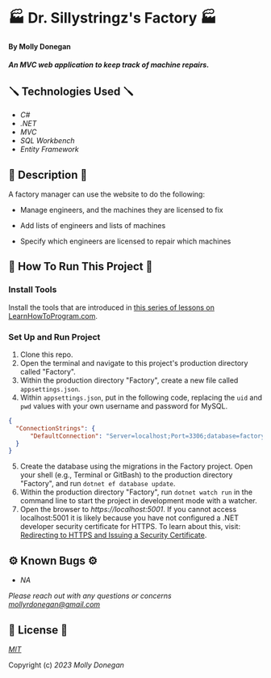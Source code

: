 # 🏭 Dr. Sillystringz's Factory 🏭

#### By Molly Donegan

#### _An MVC web application to keep track of machine repairs._

## 🪛 Technologies Used 🪛

* _C#_
* _.NET_
* _MVC_
* _SQL Workbench_
* _Entity Framework_

## 🔩 Description 🔩

A factory manager can use the website to do the following:

* Manage engineers, and the machines they are licensed to fix

* Add lists of engineers and lists of machines

* Specify which engineers are licensed to repair which machines

## 🔧 How To Run This Project 🔧

### Install Tools

Install the tools that are introduced in [this series of lessons on LearnHowToProgram.com](https://www.learnhowtoprogram.com/c-and-net/getting-started-with-c).

### Set Up and Run Project

1. Clone this repo.
2. Open the terminal and navigate to this project's production directory called "Factory".
3. Within the production directory "Factory", create a new file called `appsettings.json`.
4. Within `appsettings.json`, put in the following code, replacing the `uid` and `pwd` values with your own username and password for MySQL. 

```json
{
  "ConnectionStrings": {
      "DefaultConnection": "Server=localhost;Port=3306;database=factory;uid=[YOUR-USERNAME];pwd=[YOUR-PASSWORD];"
  }
}
```

5. Create the database using the migrations in the Factory project. Open your shell (e.g., Terminal or GitBash) to the production directory "Factory", and run `dotnet ef database update`. 
6. Within the production directory "Factory", run `dotnet watch run` in the command line to start the project in development mode with a watcher.
4. Open the browser to _https://localhost:5001_. If you cannot access localhost:5001 it is likely because you have not configured a .NET developer security certificate for HTTPS. To learn about this, visit: [Redirecting to HTTPS and Issuing a Security Certificate](https://www.learnhowtoprogram.com/lessons/redirecting-to-https-and-issuing-a-security-certificate).

## ⚙️ Known Bugs ⚙️

* _NA_

_Please reach out with any questions or concerns [mollyrdonegan@gmail.com](mollyrdonegan@gmail.com)_

## 🧰 License 🧰

_[MIT](https://github.com/mdonegan91/Factory.Solution/blob/main/LICENSE)_

Copyright (c) _2023 Molly Donegan_
